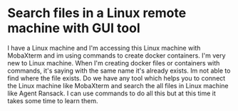 
# Search files in a Linux remote machine with GUI tool

I have a Linux machine and I'm accessing this Linux machine with MobaXterm and im using commands to create docker containers. I'm very new to Linux machine. When I'm creating docker files or containers with commands, it's saying with the same name it's already exists. Im not able to find where the file exists. Do we have any tool which helps you to connect the Linux machine like MobaXterm and search the all files in Linux machine like Agent Ransack. I can use commands to do all this but at this time it takes some time to learn them.

        
